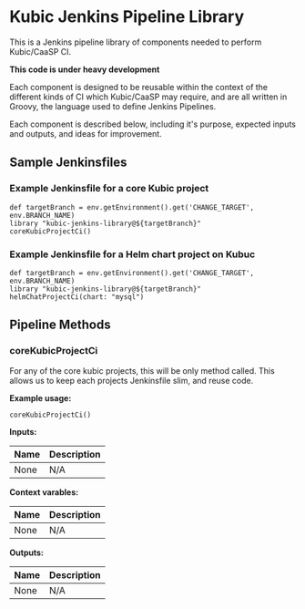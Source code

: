 Kubic Jenkins Pipeline Library
==============================

This is a Jenkins pipeline library of components needed to perform Kubic/CaaSP
CI.

**This code is under heavy development**

Each component is designed to be reusable within the context of the different
kinds of CI which Kubic/CaaSP may require, and are all written in Groovy, the
language used to define Jenkins Pipelines.

Each component is described below, including it's purpose, expected inputs and
outputs, and ideas for improvement.

Sample Jenkinsfiles
-------------------

### Example Jenkinsfile for a core Kubic project

    def targetBranch = env.getEnvironment().get('CHANGE_TARGET', env.BRANCH_NAME)
    library "kubic-jenkins-library@${targetBranch}"
    coreKubicProjectCi()

### Example Jenkinsfile for a Helm chart project on Kubuc

    def targetBranch = env.getEnvironment().get('CHANGE_TARGET', env.BRANCH_NAME)
    library "kubic-jenkins-library@${targetBranch}"
    helmChatProjectCi(chart: "mysql")


Pipeline Methods
----------------

### coreKubicProjectCi

For any of the core kubic projects, this will be only method called. This allows us to
keep each projects Jenkinsfile slim, and reuse code.

**Example usage:**

    coreKubicProjectCi()

**Inputs:**

| Name | Description |
|:-----|:------------|
| None | N/A         |

**Context varables:**

| Name | Description |
|:-----|:------------|
| None | N/A         |

**Outputs:**

| Name | Description |
|:-----|:------------|
| None | N/A         |
